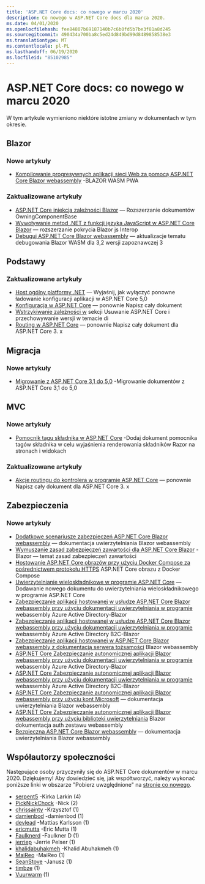 ```yaml
---
title: 'ASP.NET Core docs: co nowego w marcu 2020'
description: Co nowego w ASP.NET Core docs dla marca 2020.
ms.date: 04/01/2020
ms.openlocfilehash: fee84807b69187140b7c6b0fd5b7be3f81a8d245
ms.sourcegitcommit: 490434a700ba8c5ed24d849bd99d8489858538e3
ms.translationtype: MT
ms.contentlocale: pl-PL
ms.lasthandoff: 06/19/2020
ms.locfileid: "85102985"
---
```

# <a name="aspnet-core-docs-whats-new-for-march-2020"></a>ASP.NET Core docs: co nowego w marcu 2020

W tym artykule wymieniono niektóre istotne zmiany w dokumentach w tym okresie.

## <a name="blazor"></a>Blazor

### <a name="new-articles"></a>Nowe artykuły

- [Kompilowanie progresywnych aplikacji sieci Web za pomocą ASP.NET Core Blazor webassembly](../blazor/progressive-web-app.md) -BLAZOR WASM PWA

### <a name="updated-articles"></a>Zaktualizowane artykuły

- [ASP.NET Core iniekcja zależności Blazor](../blazor/fundamentals/dependency-injection.md) — Rozszerzanie dokumentów OwningComponentBase
- [Wywoływanie metod .NET z funkcji języka JavaScript w ASP.NET Core Blazor](../blazor/call-dotnet-from-javascript.md) — rozszerzanie pokrycia Blazor js Interop
- [Debuguj ASP.NET Core Blazor webassembly](../blazor/debug.md) — aktualizacje tematu debugowania Blazor WASM dla 3,2 wersji zapoznawczej 3

## <a name="fundamentals"></a>Podstawy

### <a name="updated-articles"></a>Zaktualizowane artykuły

- [Host ogólny platformy .NET](../fundamentals/host/generic-host.md) — Wyjaśnij, jak wyłączyć ponowne ładowanie konfiguracji aplikacji w ASP.NET Core 5,0
- [Konfiguracja w ASP.NET Core](../fundamentals/configuration/index.md) — ponownie Napisz cały dokument
- [Wstrzykiwanie zależności w](../fundamentals/dependency-injection.md) sekcji Usuwanie ASP.NET Core i przechowywanie wersji w temacie di
- [Routing w ASP.NET Core](../fundamentals/routing.md) — ponownie Napisz cały dokument dla ASP.NET Core 3. x

## <a name="migration"></a>Migracja

### <a name="new-articles"></a>Nowe artykuły

- [Migrowanie z ASP.NET Core 3,1 do 5,0](../migration/31-to-50.md) -Migrowanie dokumentów z ASP.NET Core 3,1 do 5,0

## <a name="mvc"></a>MVC

### <a name="new-articles"></a>Nowe artykuły

- [Pomocnik tagu składnika w ASP.NET Core](../mvc/views/tag-helpers/built-in/component-tag-helper.md) -Dodaj dokument pomocnika tagów składnika w celu wyjaśnienia renderowania składników Razor na stronach i widokach

### <a name="updated-articles"></a>Zaktualizowane artykuły

- [Akcje routingu do kontrolera w programie ASP.NET Core](../mvc/controllers/routing.md) — ponownie Napisz cały dokument dla ASP.NET Core 3. x

## <a name="security"></a>Zabezpieczenia

### <a name="new-articles"></a>Nowe artykuły

- [Dodatkowe scenariusze zabezpieczeń ASP.NET Core Blazor webassembly](../blazor/security/webassembly/additional-scenarios.md) — dokumentacja uwierzytelniania Blazor webassembly
- [Wymuszanie zasad zabezpieczeń zawartości dla ASP.NET Core Blazor](../blazor/security/content-security-policy.md) -Blazor — temat zasad zabezpieczeń zawartości
- [Hostowanie ASP.NET Core obrazów przy użyciu Docker Compose za pośrednictwem protokołu HTTPS](../security/docker-compose-https.md) ASP.NET Core obrazu z Docker Compose
- [Uwierzytelnianie wieloskładnikowe w programie ASP.NET Core](../security/authentication/mfa.md) — Dodawanie nowego dokumentu do uwierzytelniania wieloskładnikowego w programie ASP.NET Core
- [Zabezpieczanie aplikacji hostowanej w usłudze ASP.NET Core Blazor webassembly przy użyciu dokumentacji uwierzytelniania w programie](../blazor/security/webassembly/hosted-with-azure-active-directory.md) webassembly Azure Active Directory-Blazor
- [Zabezpieczanie aplikacji hostowanej w usłudze ASP.NET Core Blazor webassembly przy użyciu dokumentacji uwierzytelniania w programie](../blazor/security/webassembly/hosted-with-azure-active-directory-b2c.md) webassembly Azure Active Directory B2C-Blazor
- [Zabezpieczanie aplikacji hostowanej w ASP.NET Core Blazor webassembly z dokumentacją serwera tożsamości](../blazor/security/webassembly/hosted-with-identity-server.md) Blazor webassembly
- [ASP.NET Core Zabezpieczanie autonomicznej aplikacji Blazor webassembly przy użyciu dokumentacji uwierzytelniania w programie](../blazor/security/webassembly/standalone-with-azure-active-directory.md) webassembly Azure Active Directory-Blazor
- [ASP.NET Core Zabezpieczanie autonomicznej aplikacji Blazor webassembly przy użyciu dokumentacji uwierzytelniania w programie](../blazor/security/webassembly/standalone-with-azure-active-directory-b2c.md) webassembly Azure Active Directory B2C-Blazor
- [ASP.NET Core Zabezpieczanie autonomicznej aplikacji Blazor webassembly przy użyciu kont Microsoft](../blazor/security/webassembly/standalone-with-microsoft-accounts.md) — dokumentacja uwierzytelniania Blazor webassembly
- [ASP.NET Core Zabezpieczanie autonomicznej aplikacji Blazor webassembly przy użyciu biblioteki uwierzytelniania](../blazor/security/webassembly/standalone-with-authentication-library.md) Blazor dokumentacja auth zestawu webassembly
- [Bezpieczna ASP.NET Core Blazor webassembly](../blazor/security/webassembly/index.md) — dokumentacja uwierzytelniania Blazor webassembly

## <a name="community-contributors"></a>Współautorzy społeczności

Następujące osoby przyczyniły się do ASP.NET Core dokumentów w marcu 2020. Dziękujemy! Aby dowiedzieć się, jak współtworzyć, należy wykonać poniższe linki w obszarze "Pobierz uwzględnione" na [stronie co nowego](index.yml).

- [serpent5](https://github.com/serpent5) -Kirka Larkin (4)
- [PickNickChock](https://github.com/PickNickChock) -Nick (2)
- [chrissainty](https://github.com/chrissainty) -Krzysztof (1)
- [damienbod](https://github.com/damienbod) -damienbod (1)
- [devlead](https://github.com/devlead) -Mattias Karlsson (1)
- [ericmutta](https://github.com/ericmutta) -Eric Mutta (1)
- [Faulknerd](https://github.com/Faulknerd) -Faulkner D (1)
- [jerriep](https://github.com/jerriep) -Jerrie Pelser (1)
- [khalidabuhakmeh](https://github.com/khalidabuhakmeh) -Khalid Abuhakmeh (1)
- [MaiReo](https://github.com/MaiReo) -MaiReo (1)
- [SeanStove](https://github.com/SeanStove) -Janusz (1)
- [timbze](https://github.com/timbze) (1)
- [Vuurwarm](https://github.com/Vuurwarm) (1)
